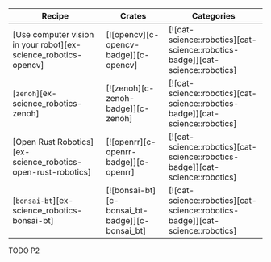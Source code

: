 | Recipe | Crates | Categories |
|--------|--------|------------|
| [Use computer vision in your robot][ex-science_robotics-opencv] | [![opencv][c-opencv-badge]][c-opencv] | [![cat-science::robotics][cat-science::robotics-badge]][cat-science::robotics] |
| [`zenoh`][ex-science_robotics-zenoh] | [![zenoh][c-zenoh-badge]][c-zenoh] | [![cat-science::robotics][cat-science::robotics-badge]][cat-science::robotics] |
| [Open Rust Robotics][ex-science_robotics-open-rust-robotics] | [![openrr][c-openrr-badge]][c-openrr] | [![cat-science::robotics][cat-science::robotics-badge]][cat-science::robotics] |
| [`bonsai-bt`][ex-science_robotics-bonsai-bt] | [![bonsai-bt][c-bonsai_bt-badge]][c-bonsai_bt] | [![cat-science::robotics][cat-science::robotics-badge]][cat-science::robotics] |

<div class="hidden">
TODO P2
</div>

